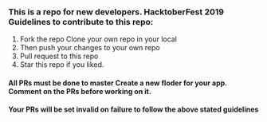 
### This is a repo for new developers. HacktoberFest 2019 Guidelines to contribute to this repo:

1. Fork the repo Clone your own repo in your local
2. Then push your changes to your own repo
3. Pull request to this repo
4. Star this repo if you liked.

#### All PRs must be done to master Create a new floder for your app. Comment on the PRs before working on it.

#### Your PRs will be set invalid on failure to follow the above stated guidelines
